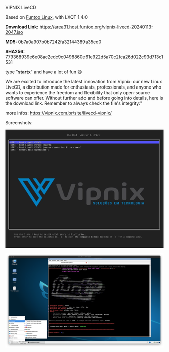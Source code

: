 VIPNIX LiveCD

Based on [Funtoo Linux](https://funtoo.org/), with LXQT 1.4.0

**Download Link:** <https://area31.host.funtoo.org/vipnix-livecd-20240113-2047.iso>

**MD5:** 0b7a0a907b0b7242fa32144389a35ed0

**SHA256:** 779368939e6e08ac2edc9c0498860e61e922d5a70c2fca26d022c93d713c1531

type "**startx**" and have a lot of fun 😄

We are excited to introduce the latest innovation from Vipnix: our new Linux LiveCD, a distribution made for enthusiasts, professionals, and anyone who wants to experience the freedom and flexibility that only open-source software can offer. Without further ado and before going into details, here is the download link. Remember to always check the file's integrity:"

more infos: <https://vipnix.com.br/site/livecd-vipnix/>

Screenshots:

![GRUB Vipnix LiveCD](screenshots/grub-vipnix-livecd.jpg)

![LXQT Vipnix LiveCD](screenshots/lxqt-vipnix-livecd.png)

